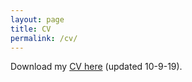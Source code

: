 ```yaml
---
layout: page
title: CV
permalink: /cv/
---
```


Download my <a href="/files/Brubach-CV-10-9-19.pdf" target="_blank">CV here</a> (updated 10-9-19).












